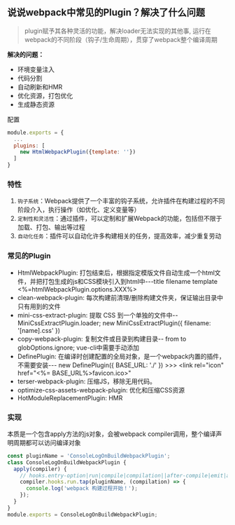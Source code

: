 ## 说说webpack中常见的Plugin？解决了什么问题
> plugin赋予其各种灵活的功能，解决loader无法实现的其他事, 运行在webpack的不同阶段（钩子/生命周期），贯穿了webpack整个编译周期

**解决的问题：**
  - 环境变量注入
  - 代码分割
  - 自动刷新和HMR
  - 优化资源，打包优化
  - 生成静态资源

配置
```js
module.exports = {
  ...
  plugins: [
    new HtmlWebpackPlugin({template: ''})
  ]
}
```
### 特性
1. `钩子系统`：Webpack提供了一个丰富的钩子系统，允许插件在构建过程的不同阶段介入，执行操作（如优化、定义变量等）
2. `定制性和灵活性`：通过插件，可以定制和扩展Webpack的功能，包括但不限于加载、打包、输出等过程
3. `自动化任务`：插件可以自动化许多构建相关的任务，提高效率，减少重复劳动

### 常见的Plugin
- HtmlWebpackPlugin: 打包结束后，根据指定模版文件⾃动生成⼀个html文件，并把打包生成的js和CSS模块引⼊到html中---title filename template <%=htmlWebpackPlugin.options.XXX%>
- clean-webpack-plugin: 每次构建前清理/删除构建文件夹，保证输出目录中只有用到的文件
- mini-css-extract-plugin: 提取 CSS 到一个单独的文件中--MiniCssExtractPlugin.loader; new MiniCssExtractPlugin({ filename: '[name].css' })
- copy-webpack-plugin: 复制文件或目录到构建目录-- from to globOptions.ignore; vue-cli中需要手动添加
- DefinePlugin: 在编译时创建配置的全局对象，是一个webpack内置的插件，不需要安装--- new DefinePlugin({ BASE_URL: './' }) >>> <link rel="icon" href="<%= BASE_URL%>favicon.ico>"
- terser-webpack-plugin: 压缩JS，移除无用代码。
- optimize-css-assets-webpack-plugin: 优化和压缩CSS资源
- HotModuleReplacementPlugin: HMR


### 实现
本质是一个包含apply方法的js对象，会被webpack compiler调用，整个编译声明周期都可以访问编译对象
```js
const pluginName = 'ConsoleLogOnBuildWebpackPlugin';
class ConsoleLogOnBuildWebpackPlugin {
  apply(compiler) {
    // hooks.entry-option|run|compile|compilation||after-compile|emit|after-emit|done|failed
    compiler.hooks.run.tap(pluginName, (compilation) => {
      console.log('webpack 构建过程开始！');
    });
  }
}
module.exports = ConsoleLogOnBuildWebpackPlugin;
```



